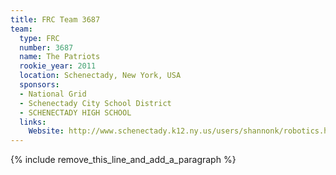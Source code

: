 ```yaml
---
title: FRC Team 3687
team:
  type: FRC
  number: 3687
  name: The Patriots
  rookie_year: 2011
  location: Schenectady, New York, USA
  sponsors:
  - National Grid
  - Schenectady City School District
  - SCHENECTADY HIGH SCHOOL
  links:
    Website: http://www.schenectady.k12.ny.us/users/shannonk/robotics.html
---
```


{% include remove_this_line_and_add_a_paragraph %}